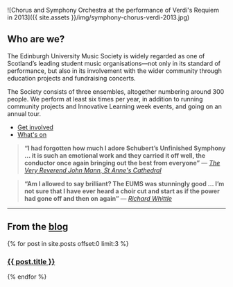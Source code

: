 ---
---

![Chorus and Symphony Orchestra at the performance of Verdi's Requiem in
2013]({{ site.assets }}/img/symphony-chorus-verdi-2013.jpg)

## Who are we?

The Edinburgh University Music Society is widely regarded as one of
Scotland&rsquo;s leading student music organisations&mdash;not only in its
standard of performance, but also in its involvement with the wider community
through education projects and fundraising concerts.

The Society consists of three ensembles, altogether numbering around 300
people. We perform at least six times per year, in addition to running
community projects and Innovative Learning week events, and going on an annual
tour.

<ul>
<li><a href="/get-involved">Get involved</a></li>
<li><a href="/whats-on">What's on</a></li>
</ul>

<div class="clearfix quotes">
<blockquote>
<strong>
&ldquo;I had forgotten how much I adore Schubert’s Unfinished Symphony &hellip;
it is such an emotional work and they carried it off well, the conductor once
again bringing out the best from everyone&rdquo;
</strong>
<cite>&mdash; <a href="http://www.belfastcathedral.org/news/item/722/music-festival-opens-with-the-edinburgh-university-music-society/">
The Very Reverend John Mann, St Anne's Cathedral
</a>
</cite>
</blockquote>

<blockquote>
<strong>
&ldquo;Am I allowed to say brilliant? The EUMS was stunningly good &hellip;
I’m not sure that I have ever heard a choir cut and start as if the power had
gone off and then on again&rdquo;
</strong>
<cite>&mdash; <a href="http://playpitspark.wordpress.com/2010/11/20/the-armed-man/">
Richard Whittle
</a>
</cite>
</blockquote>
</div>

<hr>

<h2>From the <a href="/blog">blog</a></h2>

{% for post in site.posts offset:0 limit:3 %}

<h3><a href="{{ post.url }}">{{ post.title }}</a></h3>

{% endfor %}
